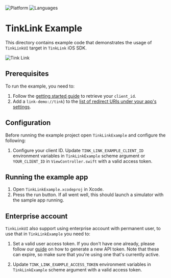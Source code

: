 ![Platform](https://img.shields.io/badge/platform-iOS-orange.svg)
![Languages](https://img.shields.io/badge/languages-swift-orange.svg)

# TinkLink Example

This directory contains example code that demonstrates the usage of `TinkLinkUI` target in `TinkLink` iOS SDK. 

![Tink Link](https://images.ctfassets.net/tmqu5vj33f7w/4YdZUwzfmUjvNKO0tHvKVj/ec14ed052771e3ef10156c29ccf004f0/overview.png)

## Prerequisites
To run the example, you need to:
1. Follow the [getting started guide](https://docs.tink.com/resources/getting-started/set-up-your-account) to retrieve your `client_id`.
2. Add a `link-demo://tink`) to the [list of redirect URIs under your app's settings](https://console.tink.com/overview).

## Configuration
Before running the example project open `TinkLinkExample` and configure the following:

1. Configure your client ID.
Update `TINK_LINK_EXAMPLE_CLIENT_ID` environment variables in `TinkLinkExample` scheme argument or `YOUR_CLIENT_ID` in `ViewController.swift` with a valid access token.

## Running the example app
1. Open `TinkLinkExample.xcodeproj` in Xcode.
2. Press the run button. If all went well, this should launch a simulator with the sample app running.

## Enterprise account
`TinkLinkUI` also support using enterprise account with permanent user, to use that in `TinkLinkExample` you need to:
1. Set a valid user access token. If you don't have one already, please follow our [guide](https://docs.tink.com/resources/getting-started/get-access-token) on how to generate a new API token. Note that these can expire, so make sure that you're using one that's currently active.

2. Update `TINK_LINK_EXAMPLE_ACCESS_TOKEN` environment variables in `TinkLinkExample` scheme argument with a valid access token.
